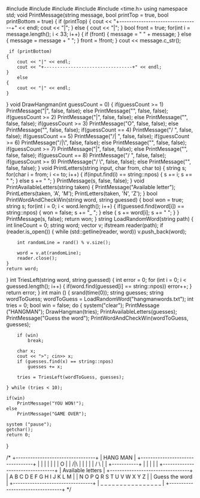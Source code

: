 #include <iostream> 
#include <vector>
#include <fstream>
#include <string>
#include <time.h>
using namespace std;
void PrintMessage(string message, bool printTop = true, bool printBottom = true)
{
    if (printTop)
    {
        cout << "+---------------------------------+" << endl;
        cout << "|";
    }
    else
    {
        cout << "|";
    }
    bool front = true;
    for(int i = message.length(); i < 33; i++)
    {
        if (front)
        {
            message = " " + message;
        }
        else
        {
            message = message + " ";
        }
        front = !front;
    }
    cout << message.c_str();
    
     if (printBottom)
    {
        cout << "|" << endl;
        cout << "+---------------------------------+" << endl;
    }
        else
    {
        cout << "|" << endl;
    }
}
void DrawHangman(int guessCount = 0)
{
    if(guessCount >= 1)
        PrintMessage("|", false, false);
    else
        PrintMessage("", false, false);
    if(guessCount >= 2)
        PrintMessage("|", false, false);
    else
        PrintMessage("", false, false);
    if(guessCount >= 3)
        PrintMessage("O", false, false);
    else
        PrintMessage("", false, false);
    if(guessCount == 4)
        PrintMessage("/  ", false, false);
    if(guessCount == 5)
        PrintMessage("/| ", false, false);
    if(guessCount >= 6)
        PrintMessage("/|\\", false, false);
    else
        PrintMessage("", false, false);
    if(guessCount >= 7)
        PrintMessage("|", false, false);
    else
        PrintMessage("", false, false);
    if(guessCount == 8)
        PrintMessage("/  ", false, false);
    if(guessCount >= 9)
        PrintMessage("/ \\", false, false);
    else
        PrintMessage("", false, false);
}
void PrintLetters(string input, char from, char to)
{
    string s;
    for(char i = from; i <= to; i++)
    {
        if(input.find(i) == string::npos)
        {
            s += i;
            s += " ";
        }
        else
            s += "  ";
    }
    PrintMessage(s, false, false);
}
void PrintAvailableLetters(string taken)
{
    PrintMessage("Available letter");
    PrintLetters(taken, 'A', 'M');
    PrintLetters(taken, 'N', 'Z');
}
bool PrintWordAndCheckWin(string word, string guessed)
{
    bool won = true;
    string s;
    for(int i = 0; i < word.length(); i++)
    {
        if(guessed.find(word[i]) == string::npos)
        {
            won = false;
            s += "_ ";
        }
        else
        {
            s += word[i];
            s += " ";
        }
    }
    PrintMessage(s, false);
    return won;
}
string LoadRandomWord(string path)
{
    int lineCount = 0;
    string word;
    vector<string> v;
    ifstream reader(path);
    if (reader.is_open())
    {
        while (std::getline(reader, word))
            v.push_back(word);
        
        int randomLine = rand() % v.size();
        
        word = v.at(randomLine);
        reader.close();
    }
    return word;
}
int TriesLeft(string word, string guessed)
{
    int error = 0;
    for (int i = 0; i < guessed.length(); i++)
    {
        if(word.find(guessed[i] == string::npos))
            error++;
    }
    return error;
}
int main ()
{
    srand(time(0));
    string guesses;
    string wordToGuess;
    wordToGuess = LoadRandomWord("hangmanwords.txt");
    int tries = 0;
    bool win = false;
    do
    {
        system("clear");
        PrintMessage ("HANGMAN");
        DrawHangman(tries);
        PrintAvailableLetters(guesses);
        PrintMessage("Guess the word");
        PrintWordAndCheckWin(wordToGuess, guesses);
        
        if (win)
            break;
            
        char x;
        cout << ">"; cin>> x;
        if (guesses.find(x) == string::npos)
            guesses += x;
            
        tries = TriesLeft(wordToGuess, guesses);
        
    } while (tries < 10);
    
    if(win)
        PrintMessage("YOU WON!");
    else
        PrintMessage("GAME OVER");
        
    system ("pause");
    getchar();
    return 0;
}

/*
+---------------------------------+
|            HANG MAN             |
+---------------------------------+
|                |                |
|                |                |
|                O                |
|               /|\               |
|                |                |
|               / \               |
|          +-----------+          |
|          |           |          |
+---------------------------------+
|        Available letters        |
+---------------------------------+
|    A B C D E F G H I J K L M    |
|    N O P Q R S T U V W X Y Z    |
|        Guess the word           |
+---------------------------------+
| _ _ _ _ _ _ _ _ _ _ _ _ _ _ _ _ |
+---------------------------------+
*/
